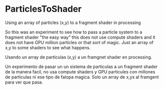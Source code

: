 # ParticlesToShader
Using an array of particles (x,y) to a fragment shader in processing

So this was an experiment to see how to pass a particle system to a fragment shader "the easy way" this does not use compute shaders and it does not have GPU million particles or that sort of magic. Just an array of x,y to some shaders to see what happens. 


Usando un array de particulas (x,y) a un framgnet shader en processing. 

Un experimento de pasar un un sistema de particulas a un fragment shader de la manera facil, no usa compute shaders y GPU particules con millones de particulas ni ese tipo de falopa magica. Solo un array de x,ys al framgent para ver que pasa.
